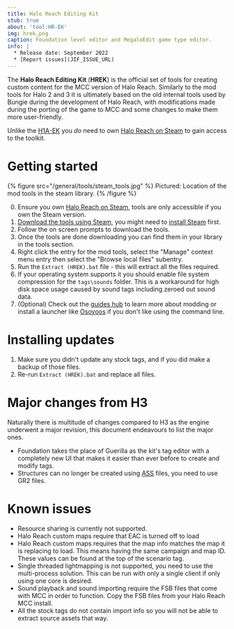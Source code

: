 ```yaml
---
title: Halo Reach Editing Kit
stub: true
about: 'tool:HR-EK'
img: hrek.png
caption: Foundation level editor and MegaloEdit game type editor.
info: |
  * Release date: September 2022
  * [Report issues](JIF_ISSUE_URL)
---
```

The **Halo Reach Editing Kit** (**HREK**) is the official set of tools for creating custom content for the MCC version of Halo Reach.
Similarly to the mod tools for Halo 2 and 3 it is ultimately based on the old internal tools used by Bungie during the development of Halo Reach, with modifications made during the porting of the game to MCC and some changes to make them more user-friendly.

Unlike the [H1A-EK](~) you _do_ need to own [Halo Reach on Steam][steam_purchase] to gain access to the toolkit.

# Getting started
{% figure src="/general/tools/steam_tools.jpg" %}
Pictured: Location of the mod tools in the steam library.
{% /figure %}

0. Ensure you own [Halo Reach on Steam][steam_purchase], tools are only accessible if you own the Steam version.
1. [Download the tools using Steam](steam://run/1695793), you might need to [install Steam](https://store.steampowered.com/about/) first.
2. Follow the on screen prompts to download the tools.
3. Once the tools are done downloading you can find them in your library in the tools section.
4. Right click the entry for the mod tools, select the "Manage" context menu entry then select the "Browse local files" subentry.
5. Run the `Extract (HREK).bat` file - this will extract all the files required.
6. If your operating system supports it you should enable file system compression for the `tags\sounds` folder. This is a workaround for high disk space usage caused by sound tags including zeroed out sound data.
7. (Optional) Check out the [guides hub](~guides) to learn more about modding or install a launcher like [Osoyoos](~) if you don't like using the command line.

# Installing updates
1. Make sure you didn't update any stock tags, and if you did make a backup of those files.
2. Re-run `Extract (HREK).bat` and replace all files.

# Major changes from H3
Naturally there is multitude of changes compared to H3 as the engine underwent a major revision, this document endeavours to list the major ones.

* Foundation takes the place of Guerilla as the kit's tag editor with a completely new UI that makes it easier than ever before to create and modify tags.
* Structures can no longer be created using [ASS](~) files, you need to use GR2 files.

# Known issues

* Resource sharing is currently not supported.
* Halo Reach custom maps require that EAC is turned off to load
* Halo Reach custom maps requires that the map info matches the map it is replacing to load. This means having the same campaign and map ID. These values can be found at the top of the scenario tag.
* Single threaded lightmapping is not supported, you need to use the multi-process solution. This can be run with only a single client if only using one core is desired.
* Sound playback and sound importing require the FSB files that come with MCC in order to function. Copy the FSB files from your Halo Reach MCC install.
* All the stock tags do not contain import info so you will not be able to extract source assets that way.

[steam_purchase]: https://store.steampowered.com/app/1064220
